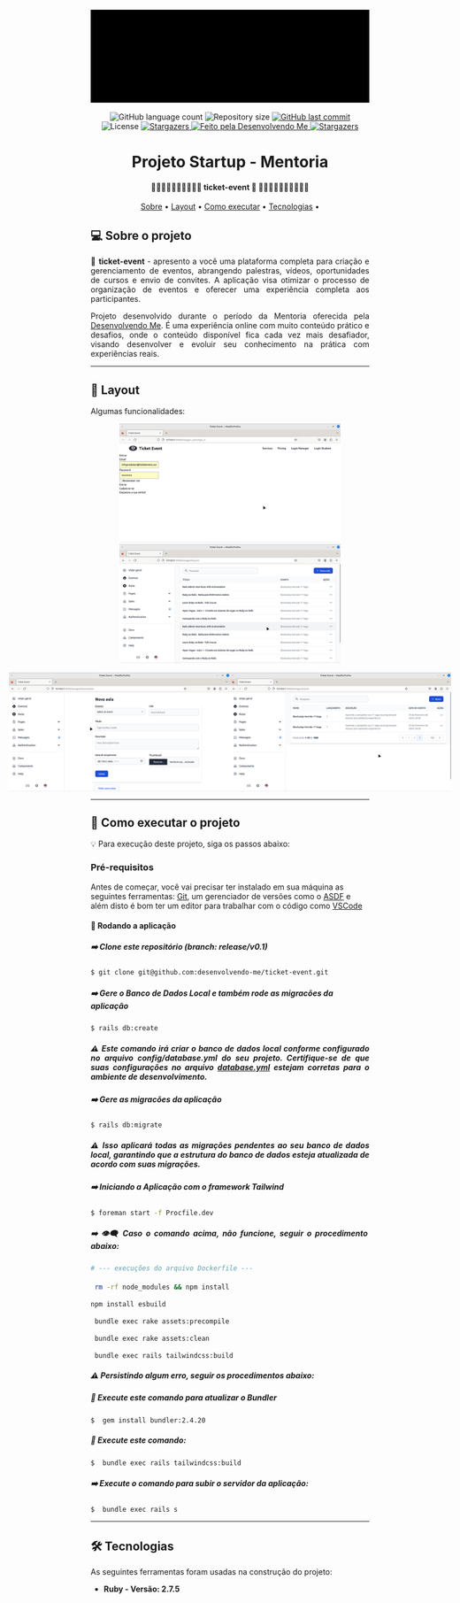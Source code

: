 <p align="center">
  <img src="https://github.com/AngeloSouza1/tmp/blob/main/Ticket%20Event%20(1).gif" alt="Ticket Event (1)">

</p>

<p align="center">
  <img alt="GitHub language count" src="https://img.shields.io/github/languages/count/desenvolvendo-me/ticket-event?color=%2304D361">

  <img alt="Repository size" src="https://img.shields.io/github/repo-size/desenvolvendo-me/ticket-event">

  
  <a href="https://github.com/desenvolvendo-me/ticket-event/commits/main">
    <img alt="GitHub last commit" src="https://img.shields.io/github/last-commit/desenvolvendo-me/ticket-event">
  </a>
    
   <img alt="License" src="https://img.shields.io/badge/license-MIT-brightgreen">
   <a href="https://github.com/desenvolvendo-me/ticket-event/stargazers">
    <img alt="Stargazers" src="https://img.shields.io/github/stars/desenvolvendo-me/ticket-event?style=social">
  </a>

  <a href="https://www.youtube.com/channel/UCp98bXHSc01w8fBfkkgHB1Q">
    <img alt="Feito pela Desenvolvendo Me" src="https://img.shields.io/badge/feito%20por-Desenvolvendo Me-%237519C1">
  </a>
  
  <a href="https://instagram.com/desenvolvendomecanal?igshid=YmMyMTA2M2Y=/">
    <img alt="Stargazers" src="https://img.shields.io/badge/Instagram-Desenvolvendo Me-%237159c1?style=flat&logo=ghost">
    </a>
  
 
</p>
<h1 align="center">
      Projeto Startup - Mentoria
</h1>

<h4 align="center"> 
	🎫🎫🎫🎫🎫🎫🎫🎫🎫🎫 ticket-event 🚀 🎫🎫🎫🎫🎫🎫🎫🎫🎫🎫
</h4>

<p align="center">
 <a href="#-sobre-o-projeto">Sobre</a> •
 <a href="#-layout">Layout</a> • 
 <a href="#-como-executar-o-projeto">Como executar</a> • 
 <a href="#-tecnologias">Tecnologias</a> • 
</p>


## 💻 Sobre o projeto

<div align="justify">

🎫 **ticket-event** - apresento a você uma plataforma completa para criação e gerenciamento de eventos, abrangendo palestras, vídeos, oportunidades de cursos e envio de convites. A aplicação visa otimizar o processo de organização de eventos e oferecer uma experiência completa aos participantes.

Projeto desenvolvido durante o período da Mentoria oferecida pela [Desenvolvendo Me](https://instagram.com/desenvolvendomecanal?igshid=YmMyMTA2M2Y=/). É uma experiência online com muito conteúdo prático e desafios, onde o conteúdo disponível fica cada vez mais desafiador, visando desenvolver e evoluir seu conhecimento na prática com experiências reais.

</div>

---

## 🎨 Layout

Algumas funcionalidades:

<p align="center">
  <img alt="NextLevelWeek" title="#NextLevelWeek" src="https://github.com/AngeloSouza1/tmp/blob/main/tela1.png" width="400px">
  <img alt="NextLevelWeek" title="#NextLevelWeek" src="https://github.com/AngeloSouza1/tmp/blob/main/tela2.png" width="400px">
</p>


<p align="center" style="display: flex; align-items: flex-start; justify-content: center;">
  <img alt="NextLevelWeek" title="#NextLevelWeek" src="https://github.com/AngeloSouza1/tmp/blob/main/tela3.png" width="400px">
  <img alt="NextLevelWeek" title="#NextLevelWeek" src="https://github.com/AngeloSouza1/tmp/blob/main/tela4.png" width="400px">
</p>

---

## 🚀 Como executar o projeto

💡 Para execução deste projeto, siga os passos abaixo:

### Pré-requisitos

Antes de começar, você vai precisar ter instalado em sua máquina as seguintes ferramentas:
[Git](https://git-scm.com), um gerenciador de versões como o [ASDF](https://asdf-vm.com) e além disto é bom ter um editor para trabalhar com o código como [VSCode](https://code.visualstudio.com/)

#### 🎲 Rodando a aplicação

##### ➡️  Clone este repositório (branch: release/v0.1)
```bash
$ git clone git@github.com:desenvolvendo-me/ticket-event.git
```
##### ➡️   Gere o Banco de Dados Local e também rode as migracões da aplicação
```bash
$ rails db:create
```
<div align="justify">
	
#####    ⚠️  Este comando irá criar o banco de dados local conforme configurado no arquivo config/database.yml do seu projeto. Certifique-se de que suas configurações no arquivo [database.yml]() estejam corretas para o ambiente de desenvolvimento. 

##### ➡️   Gere as migracões da aplicação
```bash
$ rails db:migrate
```
#####    ⚠️ Isso aplicará todas as migrações pendentes ao seu banco de dados local, garantindo que a estrutura do banco de dados esteja atualizada de acordo com suas migrações.


##### ➡️  Iniciando a Aplicação com o framework Tailwind
```bash
$ foreman start -f Procfile.dev
```
##### ➡️ 👁️‍🗨️ Caso o comando acima, não funcione, seguir o procedimento abaixo:
```bash
# --- execuções do arquivo Dockerfile ---

 rm -rf node_modules && npm install
```
 ```bash
 npm install esbuild
```

```bash
 bundle exec rake assets:precompile
```

```bash
 bundle exec rake assets:clean
```

```bash
 bundle exec rails tailwindcss:build 
```
##### ⚠️  Persistindo algum erro, seguir os procedimentos abaixo:

##### 🔹 Execute este comando para atualizar o Bundler
```bash
$  gem install bundler:2.4.20
```
##### 🔹 Execute este comando:
```bash
$  bundle exec rails tailwindcss:build
```
##### ➡️  Execute o comando para subir o servidor da aplicação:
```bash
$  bundle exec rails s    
```
---

## 🛠 Tecnologias

As seguintes ferramentas foram usadas na construção do projeto:
-   **Ruby - Versão: 2.7.5**










